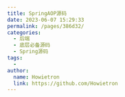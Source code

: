 ```yaml
---
title: SpringAOP源码
date: 2023-06-07 15:29:33
permalink: /pages/386d32/
categories:
  - 后端
  - 底层必备源码
  - Spring源码
tags:
  - 
author: 
  name: Howietron
  link: https://github.com/Howietron
---
```

